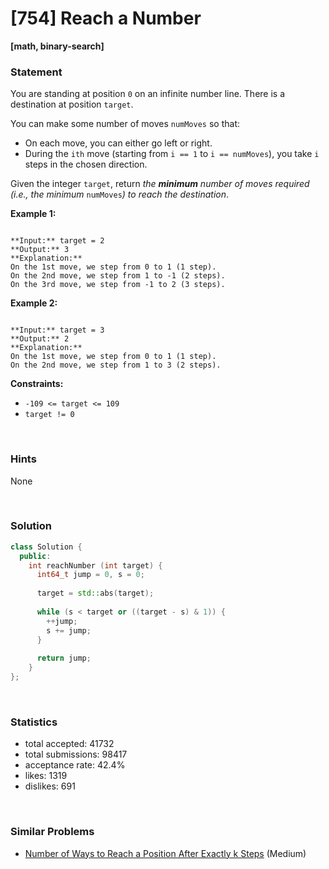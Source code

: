 # [754] Reach a Number

**[math, binary-search]**

### Statement

You are standing at position `0` on an infinite number line. There is a destination at position `target`.

You can make some number of moves `numMoves` so that:

* On each move, you can either go left or right.
* During the `ith` move (starting from `i == 1` to `i == numMoves`), you take `i` steps in the chosen direction.



Given the integer `target`, return *the **minimum** number of moves required (i.e., the minimum* `numMoves`*) to reach the destination*.


**Example 1:**

```

**Input:** target = 2
**Output:** 3
**Explanation:**
On the 1st move, we step from 0 to 1 (1 step).
On the 2nd move, we step from 1 to -1 (2 steps).
On the 3rd move, we step from -1 to 2 (3 steps).

```

**Example 2:**

```

**Input:** target = 3
**Output:** 2
**Explanation:**
On the 1st move, we step from 0 to 1 (1 step).
On the 2nd move, we step from 1 to 3 (2 steps).

```

**Constraints:**
* `-109 <= target <= 109`
* `target != 0`


<br>

### Hints

None

<br>

### Solution

```cpp
class Solution {
  public:
    int reachNumber (int target) {
      int64_t jump = 0, s = 0;
      
      target = std::abs(target);
      
      while (s < target or ((target - s) & 1)) {
        ++jump;
        s += jump;
      }
      
      return jump;
    }
};
```

<br>

### Statistics

- total accepted: 41732
- total submissions: 98417
- acceptance rate: 42.4%
- likes: 1319
- dislikes: 691

<br>

### Similar Problems

- [Number of Ways to Reach a Position After Exactly k Steps](https://leetcode.com/problems/number-of-ways-to-reach-a-position-after-exactly-k-steps) (Medium)
